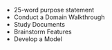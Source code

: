 * 25-word purpose statement
* Conduct a Domain Walkthrough
* Study Documents
* Brainstorm Features
* Develop a Model
